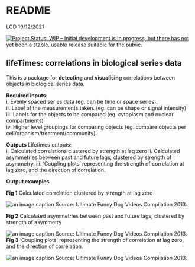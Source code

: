 README
================
LGD
19/12/2021

[![Project Status: WIP – Initial development is in progress, but there
has not yet been a stable, usable release suitable for the
public.](https://www.repostatus.org/badges/latest/wip.svg)](https://www.repostatus.org/#wip)

## lifeTimes: correlations in biological series data

This is a package for **detecting** and **visualising** correlations
between objects in biological series data.

**Required inputs:**  
i. Evenly spaced series data (eg. can be time or space series).  
ii. Label of the measurements taken. (eg. can be shape or signal
intensity)  
iii. Labels for the objects to be compared (eg. cytoplasm and nuclear
compartments)  
iv. Higher level groupings for comparing objects (eg. compare objects
per cell/organism/treatment/community).  

**Outputs** Lifetimes outputs:  
i. Calculated correlations clustered by strength at lag zero ii.
Calculated asymmetries between past and future lags, clustered by
strength of asymmetry. iii. ‘Coupling plots’ representing the strength
of correlation at lag zero, and the direction of correlation.

**Output examples**  

**Fig 1** Calculated correlation clustered by strength at lag zero  
  
![an image caption Source: Ultimate Funny Dog Videos Compilation
2013.](README_figs/README-clusteredCorrelations.png)

**Fig 2** Calculated asymmetries between past and future lags, clustered
by strength of asymmetry  
  
![an image caption Source: Ultimate Funny Dog Videos Compilation
2013.](README_figs/README-clusteredCorrelationLags.png) <br> **Fig 3**
‘Coupling plots’ representing the strength of correlation at lag zero,
and the direction of correlation.  
  
![an image caption Source: Ultimate Funny Dog Videos Compilation
2013.](README_figs/README-couplingPlot.png)
